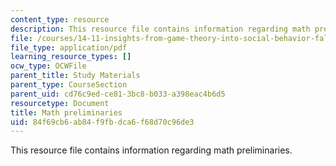 ```yaml
---
content_type: resource
description: This resource file contains information regarding math preliminaries.
file: /courses/14-11-insights-from-game-theory-into-social-behavior-fall-2013/84f69cb6ab84f9fbdca6f68d70c96de3_MIT14_11F13_Math_pre.pdf
file_type: application/pdf
learning_resource_types: []
ocw_type: OCWFile
parent_title: Study Materials
parent_type: CourseSection
parent_uid: cd76c9ed-ce81-3bc8-b033-a398eac4b6d5
resourcetype: Document
title: Math preliminaries
uid: 84f69cb6-ab84-f9fb-dca6-f68d70c96de3
---
```

This resource file contains information regarding math preliminaries.

